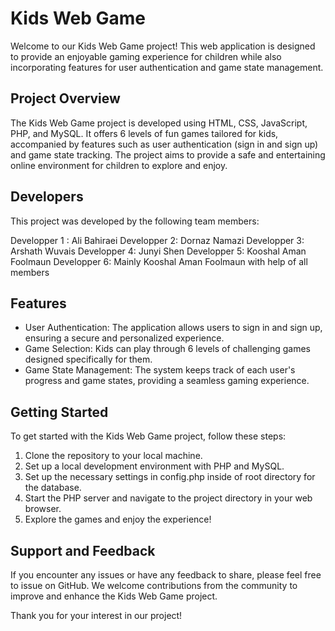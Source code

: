 # Kids Web Game

Welcome to our Kids Web Game project! This web application is designed to provide an enjoyable gaming experience for children while also incorporating features for user authentication and game state management.

## Project Overview

The Kids Web Game project is developed using HTML, CSS, JavaScript, PHP, and MySQL. It offers 6 levels of fun games tailored for kids, accompanied by features such as user authentication (sign in and sign up) and game state tracking. The project aims to provide a safe and entertaining online environment for children to explore and enjoy.

## Developers

This project was developed by the following team members:

Developper 1 : Ali Bahiraei
Developper 2: Dornaz Namazi
Developper 3: Arshath Wuvais
Developper 4: Junyi Shen
Developper 5: Kooshal Aman Foolmaun
Developper 6: Mainly Kooshal Aman Foolmaun with help of all members

## Features

- User Authentication: The application allows users to sign in and sign up, ensuring a secure and personalized experience.
- Game Selection: Kids can play through 6 levels of challenging games designed specifically for them.
- Game State Management: The system keeps track of each user's progress and game states, providing a seamless gaming experience.

## Getting Started

To get started with the Kids Web Game project, follow these steps:

1. Clone the repository to your local machine.
2. Set up a local development environment with PHP and MySQL.
3. Set up the necessary settings in config.php inside of root directory for the database.
4. Start the PHP server and navigate to the project directory in your web browser.
5. Explore the games and enjoy the experience!

## Support and Feedback

If you encounter any issues or have any feedback to share, please feel free to issue on GitHub. We welcome contributions from the community to improve and enhance the Kids Web Game project.

Thank you for your interest in our project!
